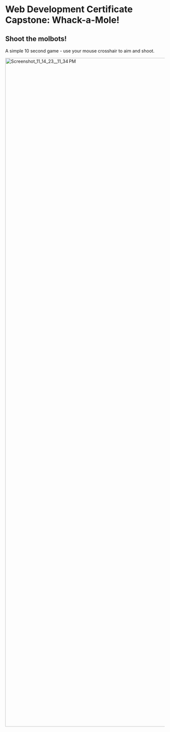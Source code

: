 # Web Development Certificate Capstone: Whack-a-Mole!

## Shoot the molbots!
A simple 10 second game - use your mouse crosshair to aim and shoot.

<img width="2115" alt="Screenshot_11_14_23__11_34 PM" src="https://github.com/rmccarthyiii/js-dev-final-capstone-starter-whack-a-mole/assets/25188255/b6f69c10-361a-41bc-baab-3a47502fb097">
